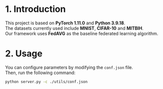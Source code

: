 # 1. Introduction

This project is based on **PyTorch 1.11.0** and **Python 3.9.18**.  
The datasets currently used include **MNIST**, **CIFAR-10** and **MITBIH**.  
Our framework uses **FedAVG** as the baseline federated learning algorithm.

# 2. Usage

You can configure parameters by modifying the `conf.json` file.  
Then, run the following command:

```bash
python server.py -c ./utils/conf.json
